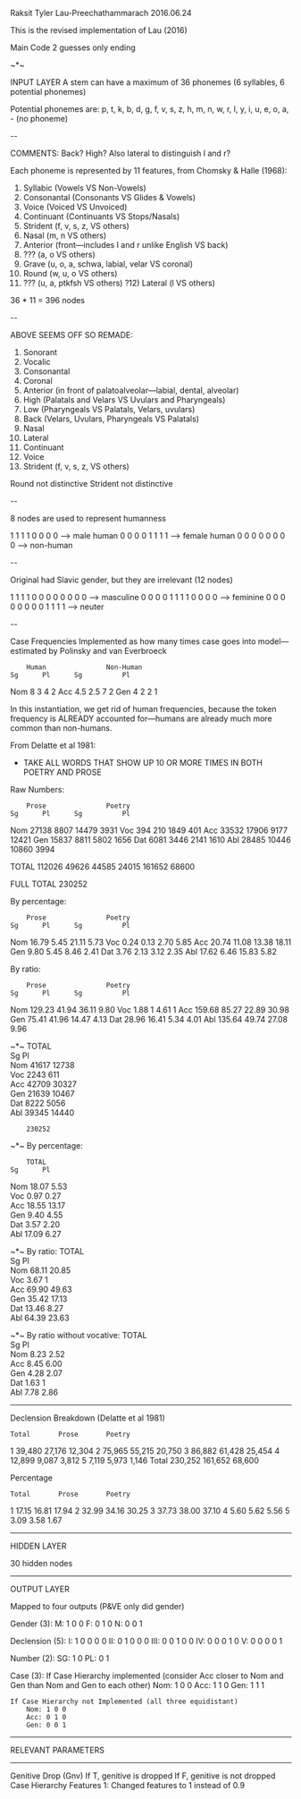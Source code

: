 Raksit Tyler Lau-Preechathammarach
2016.06.24

This is the revised implementation of Lau (2016)

Main Code 2 guesses only ending

~*~

INPUT LAYER
A stem can have a maximum of 36 phonemes (6 syllables, 6 potential phonemes)

Potential phonemes are: p, t, k, b, d, g, f, v, s, z, h, m, n, w, r, l, y, i, u, e, o, a, - (no phoneme)

--

COMMENTS: Back? High? Also lateral to distinguish l and r?

Each phoneme is represented by 11 features, from Chomsky & Halle (1968):
1) Syllabic (Vowels VS Non-Vowels)
2) Consonantal (Consonants VS Glides & Vowels)
3) Voice (Voiced VS Unvoiced)
4) Continuant (Continuants VS Stops/Nasals)
5) Strident (f, v, s, z, VS others)
6) Nasal (m, n VS others)
7) Anterior (front—includes l and r unlike English VS back)
8) ??? (a, o VS others)
9) Grave (u, o, a, schwa, labial, velar VS coronal)
10) Round (w, u, o VS others)
11) ??? (u, a, ptkfsh VS others)
?12) Lateral (l VS others)

36 * 11 = 396 nodes

--

ABOVE SEEMS OFF SO REMADE:

1) Sonorant
2) Vocalic
3) Consonantal
4) Coronal
5) Anterior (in front of palatoalveolar—labial, dental, alveolar)
6) High (Palatals and Velars VS Uvulars and Pharyngeals)
7) Low (Pharyngeals VS Palatals, Velars, uvulars)
8) Back (Velars, Uvulars, Pharyngeals VS Palatals)
9) Nasal 
10) Lateral
11) Continuant
12) Voice
13) Strident (f, v, s, z, VS others)

Round not distinctive
Strident not distinctive

--

8 nodes are used to represent humanness

1 1 1 1 0 0 0 0 —> male human
0 0 0 0 1 1 1 1 —> female human
0 0 0 0 0 0 0 0 —> non-human

--

Original had Slavic gender, but they are irrelevant (12 nodes)

1 1 1 1 0 0 0 0 0 0 0 0 —> masculine
0 0 0 0 1 1 1 1 0 0 0 0 —> feminine
0 0 0 0 0 0 0 0 1 1 1 1 —> neuter

--

Case Frequencies Implemented as how many times case goes into model—estimated by Polinsky and van Everbroeck

		Human				Non-Human
	Sg		Pl		Sg			Pl
Nom	8		3		4			2
Acc	4.5		2.5		7			2
Gen	4		2		2			1

In this instantiation, we get rid of human frequencies, because the token frequency is ALREADY accounted for—humans are already much more common than non-humans.

From Delatte et al 1981:

* TAKE ALL WORDS THAT SHOW UP 10 OR MORE TIMES IN BOTH POETRY AND PROSE

Raw Numbers:

		Prose				Poetry
	Sg		Pl		Sg			Pl
Nom	27138		8807		14479			3931
Voc	394		210		1849			401
Acc	33532		17906		9177			12421
Gen	15837		8811		5802			1656
Dat	6081		3446		2141			1610
Abl	28485		10446		10860			3994

TOTAL	112026		49626		44585			24015
		161652				68600

FULL TOTAL			230252

By percentage:

		Prose				Poetry
	Sg		Pl		Sg			Pl
Nom	16.79		5.45		21.11			5.73
Voc	0.24		0.13		2.70			5.85
Acc	20.74		11.08		13.38			18.11
Gen	9.80		5.45		8.46			2.41
Dat	3.76		2.13		3.12			2.35
Abl	17.62		6.46		15.83			5.82

By ratio:

		Prose				Poetry
	Sg		Pl		Sg			Pl
Nom	129.23		41.94		36.11			9.80
Voc	1.88		1		4.61			1
Acc	159.68		85.27		22.89			30.98
Gen	75.41		41.96		14.47			4.13
Dat	28.96		16.41		5.34			4.01
Abl	135.64		49.74		27.08			9.96

~*~
		TOTAL		
	Sg		Pl		
Nom	41617		12738					
Voc	2243		611					
Acc	42709		30327					
Gen	21639		10467					
Dat	8222		5056					
Abl	39345		14440	

		230252

~*~
By percentage:		

		TOTAL		
	Sg		Pl		
Nom	18.07		5.53					
Voc	0.97		0.27					
Acc	18.55		13.17					
Gen	9.40		4.55					
Dat	3.57		2.20					
Abl	17.09		6.27			

~*~
By ratio:
		TOTAL		
	Sg		Pl		
Nom	68.11		20.85					
Voc	3.67		1					
Acc	69.90		49.63					
Gen	35.42		17.13					
Dat	13.46		8.27					
Abl	64.39		23.63

~*~
By ratio without vocative:
		TOTAL		
	Sg		Pl		
Nom	8.23		2.52					
Acc	8.45		6.00					
Gen	4.28		2.07					
Dat	1.63		1					
Abl	7.78		2.86

***

Declension Breakdown (Delatte et al 1981)

	Total		Prose		Poetry
1	39,480		27,176		12,304
2	75,965		55,215		20,750
3	86,882		61,428		25,454
4	12,899		9,087		3,812
5	7,119		5,973		1,146
Total	230,252		161,652		68,600

Percentage

	Total		Prose		Poetry
1	17.15		16.81		17.94
2	32.99		34.16		30.25
3	37.73		38.00		37.10
4	5.60		5.62		5.56
5	3.09		3.58		1.67


***

HIDDEN LAYER

30 hidden nodes

***

OUTPUT LAYER

Mapped to four outputs (P&VE only did gender)

Gender (3):
	M: 1 0 0
	F: 0 1 0
	N: 0 0 1

Declension (5):
	I: 1 0 0 0 0
	II: 0 1 0 0 0
	III: 0 0 1 0 0 
	IV: 0 0 0 1 0
	V: 0 0 0 0 1

Number (2):
	SG: 1 0
	PL: 0 1

Case (3):
	If Case Hierarchy implemented (consider Acc closer to Nom and Gen than Nom and Gen to each other)
		Nom: 1 0 0
		Acc: 1 1 0
		Gen: 1 1 1

	If Case Hierarchy not Implemented (all three equidistant)
		Nom: 1 0 0
		Acc: 0 1 0
		Gen: 0 0 1

*******************
RELEVANT PARAMETERS
*******************

Genitive Drop (Gnv)
	If T, genitive is dropped
	If F, genitive is not dropped
Case Hierarchy
Features 1: Changed features to 1 instead of 0.9
